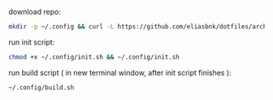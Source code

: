 download repo:
```bash
mkdir -p ~/.config && curl -L https://github.com/eliasbnk/dotfiles/archive/refs/heads/main.zip | bsdtar -xvf- -C ~/.config
```

run init script:
```bash
chmod +x ~/.config/init.sh && ~/.config/init.sh
```

run build script ( in new terminal window, after init script finishes ):
```bash
~/.config/build.sh
```
